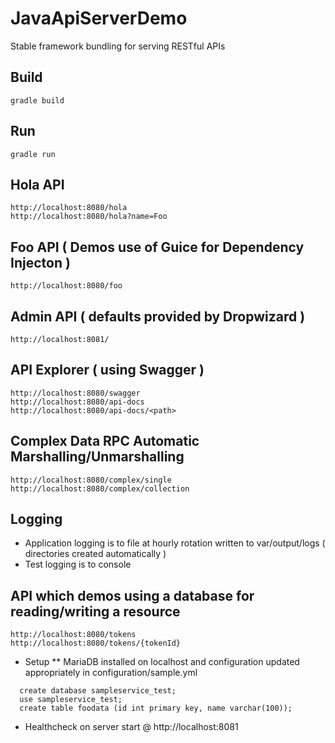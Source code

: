 # JavaApiServerDemo
Stable framework bundling for serving RESTful APIs

## Build
```
gradle build
```

## Run
```
gradle run
```

## Hola API
```
http://localhost:8080/hola
http://localhost:8080/hola?name=Foo
```

## Foo API ( Demos use of Guice for Dependency Injecton )
```
http://localhost:8080/foo
```

## Admin API ( defaults provided by Dropwizard )
```
http://localhost:8081/
```

## API Explorer ( using Swagger )
```
http://localhost:8080/swagger
http://localhost:8080/api-docs
http://localhost:8080/api-docs/<path>
```

## Complex Data RPC Automatic Marshalling/Unmarshalling
```
http://localhost:8080/complex/single
http://localhost:8080/complex/collection
```
## Logging
* Application logging is to file at hourly rotation written to var/output/logs ( directories created automatically )
* Test logging is to console

## API which demos using a database for reading/writing a resource
```
http://localhost:8080/tokens
http://localhost:8080/tokens/{tokenId}
```
* Setup
** MariaDB installed on localhost and configuration updated appropriately in configuration/sample.yml
```
  create database sampleservice_test;
  use sampleservice_test;
  create table foodata (id int primary key, name varchar(100));
```
* Healthcheck on server start @ http://localhost:8081

